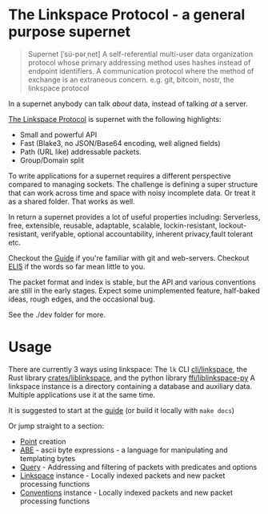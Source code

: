 # The Linkspace Protocol - a general purpose supernet

> Supernet  [ˈsü-pərˌnet]
> A self-referential multi-user data organization protocol whose primary
> addressing method uses hashes instead of endpoint identifiers.
> A communication protocol where the method of exchange is an extraneous concern.
> e.g. git, bitcoin, nostr, the linkspace protocol

In a supernet anybody can talk _about_ data, instead of talking _at_ a server.

[The Linkspace Protocol](https://antonsol919.github.io/linkspace/index.html)  is supernet with the following highlights:

- Small and powerful API
- Fast (Blake3, no JSON/Base64 encoding, well aligned fields)
- Path (URL like) addressable packets.
- Group/Domain split


To write applications for a supernet requires a different perspective compared to managing sockets.
The challenge is defining a super structure that can work across time and space with noisy incomplete data.
Or treat it as a shared folder. That works as well.

In return a supernet provides a lot of useful properties including:
Serverless, free, extensible, reusable, adaptable, scalable, lockin-resistant, lockout-resistant, verifyable, optional accountability, inherent privacy,fault tolerant etc.

Checkout the [Guide](https://antonsol919.github.io/linkspace/docs/guide/index.html) if you're familiar with git and web-servers.
Checkout [ELI5](https://antonsol919.github.io/linkspace/docs/guide/eli5.html) if the words so far mean little to you.

The packet format and index is stable, but the API and various conventions are still in the early stages.
Expect some unimplemented feature, half-baked ideas, rough edges, and the occasional bug.

See the ./dev folder for more.

# Usage

There are currently 3 ways using linkspace:
The `lk` CLI [cli/linkspace](./cli/linkspace), the Rust library [crates/liblinkspace](./crates/liblinkspace), and the python library [ffi/liblinkspace-py](./ffi/liblinkspace-py)
A linkspace instance is a directory containing a database and auxiliary data.
Multiple applications use it at the same time.

It is suggested to start at the [guide](https://antonsol919.github.io/linkspace/docs/guide/index.html) (or build it locally with `make docs`)

Or jump straight to a section:

- [Point](https://antonsol919.github.io/linkspace/docs/guide/index.html#Point) creation
- [ABE](https://antonsol919.github.io/linkspace/docs/guide/index.html#ABE) - ascii byte expressions - a language for manipulating and templating bytes
- [Query](https://antonsol919.github.io/linkspace/docs/guide/index.html#Query) - Addressing and filtering of packets with predicates and options
- [Linkspace](https://antonsol919.github.io/linkspace/docs/guide/index.html#Linkspace) instance - Locally indexed packets and new packet processing functions
- [Conventions](https://antonsol919.github.io/linkspace/docs/guide/index.html#Conventions) instance - Locally indexed packets and new packet processing functions


[^1]: 
